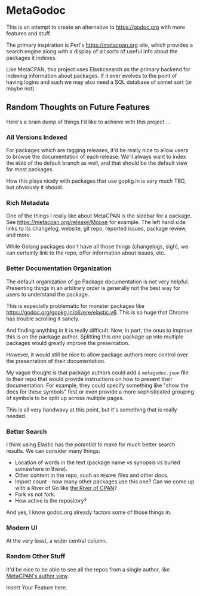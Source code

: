 # MetaGodoc

This is an attempt to create an alternative to https://godoc.org with more
features and stuff.

The primary inspiration is Perl's https://metacpan.org site, which provides a
search engine along with a display of all sorts of useful info about the
packages it indexes.

Like MetaCPAN, this project uses Elasticsearch as the primary backend for
indexing information about packages. If it ever evolves to the point of having
logins and such we may also need a SQL database of somet sort (or maybe not).

## Random Thoughts on Future Features

Here's a brain dump of things I'd like to achieve with this project ...

### All Versions Indexed

For packages which are tagging releases, it'd be really nice to allow users to
browse the documentation of each release. We'll always want to index the
`HEAD` of the default branch as well, and that should be the default view for
most packages.

How this plays nicely with packages that use gopkg.in is very much TBD, but
obviously it should.

### Rich Metadata

One of the things I really like about MetaCPAN is the sidebar for a
package. See https://metacpan.org/release/Moose for example. The left hand
side links to its changelog, website, git repo, reported issues, package
review, and more.

While Golang packages don't have all those things (changelogs, sigh), we can
certainly link to the repo, offer information about issues, etc.

### Better Documentation Organization

The default organization of go Package documentation is not very
helpful. Presenting things in an arbitrary order is generally not the best way
for users to understand the package.

This is especially problematic for monster packages like
<https://godoc.org/gopkg.in/olivere/elastic.v6>. This is so huge that Chrome
has trouble scrolling it sanely.

And finding anything in it is really difficult. Now, in part, the onus to
improve this is on the package author. Splitting this one package up into
multiple packages would greatly improve the presentation.

However, it would still be nice to allow package authors more control over the
presentation of their documentation.

My vague thought is that package authors could add a `metagodoc.json` file to
their repo that would provide instructions on how to present their
documentation. For example, they could specify something like "show the docs
for these symbols" first or even provide a more sophisticated grouping of
symbols to be split up across multiple pages.

This is all very handwavy at this point, but it's something that is really
needed.

### Better Search

I think using Elastic has the *potential* to make for much better search
results. We can consider many things:

* Location of words in the text (package name vs synopsis vs buried somewhere
  in there).
* Other content in the repo, such as `README` files and other docs.
* Import count - how many other packages use this one? Can we come up with a
  River of Go like [the River of
  CPAN](http://neilb.org/2015/04/20/river-of-cpan.html)?
* Fork vs not fork.
* How active is the repository?

And yes, I know godoc.org already factors some of those things in.

### Modern UI

At the very least, a wider central column.

### Random Other Stuff

It'd be nice to be able to see all the repos from a single author, like
[MetaCPAN's author view](https://metacpan.org/author/DROLSKY).

Insert Your Feature here.

